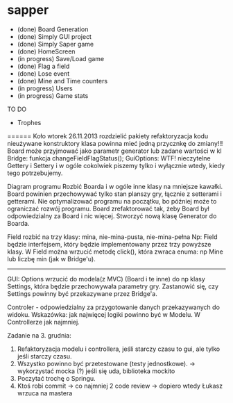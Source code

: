 sapper
======
- (done) Board Generation
- (done) Simply GUI project
- (done) Simply Saper game
- (done) HomeScreen
- (in progress) Save/Load game
- (done) Flag a field
- (done) Lose event
- (done) Mine and Time counters
- (in progress) Users
- (in progress) Game stats

TO DO
- Trophes

======
Koło wtorek 26.11.2013
rozdzielić pakiety
refaktoryzacja kodu
nieużywane konstruktory
klasa powinna mieć jedną przycznkę do zmiany!!!
Board może przyjmować jako parametr generator lub zadane wartości
w kl Bridge: funkcja changeFieldFlagStatus();
GuiOptions: WTF! nieczytelne
Gettery i Settery i w ogóle cokolwiek piszemy tylko i wyłącznie wtedy, kiedy tego potrzebujemy.

Diagram programu
Rozbić Boarda i w ogóle inne klasy na mniejsze kawałki.
Board powinien przechowywać tylko stan planszy gry, łącznie z setterami i getterami.
Nie optymalizować programu na początku, bo później może to ograniczać rozwój programu.
Board zrefaktorować tak, żeby  Board był odpowiedzialny za Board i nic więcej.
Stworzyć nową klasę Generator do Boarda.

Field rozbić na trzy klasy: mina, nie-mina-pusta, nie-mina-pełna
Np: Field będzie interfejsem, który będzie implementowany przez trzy powyższe klasy.
W Field można wrzucić metodę click(), która zwraca enuma: np Mine lub liczbę min (jak w Bridge'u).

**********
GUI:
Options wrzucić do modela(z MVC) (Board i te inne) do np klasy Settings, która będzie przechowywała parametry gry.
Zastanowić się, czy Settings powinny być przekazywane przez Bridge'a.

Controler - odpowiedzialny za przygotowanie danych przekazywanych do widoku.
Wskazówka: jak najwięcej logiki powinno być w Modelu. W Controllerze jak najmniej.

Zadanie na 3. grudnia:
1. Refaktoryzacja modelu i controllera, jeśli starczy czasu to gui, ale tylko jeśli starczy czasu.
2. Wszystko powinno być przetestowane (testy jednostkowe). -> wykorzystać mocka (?) jeśli się uda, biblioteka mockito
3. Poczytać trochę o Springu.
4. Ktoś robi commit -> co najmniej 2 code review -> dopiero wtedy Łukasz wrzuca na mastera















